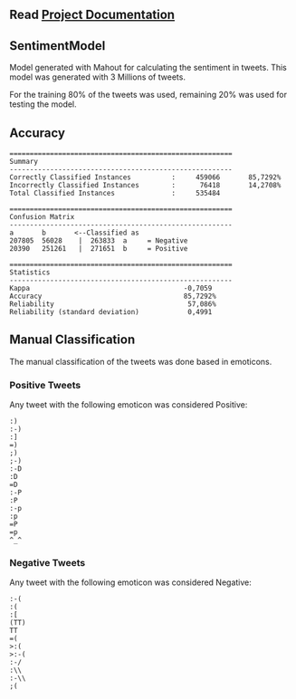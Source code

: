 ## Read [Project Documentation](https://github.com/MovieTrender/Documentation "Project Documentation")

## SentimentModel

Model generated with Mahout for calculating the sentiment in tweets.
This model was generated with 3 Millions of tweets.

For the training 80% of the tweets was used, remaining 20% was used for testing the model.

## Accuracy

	=======================================================
	Summary
	-------------------------------------------------------
	Correctly Classified Instances          :     459066	   85,7292%
	Incorrectly Classified Instances        :      76418	   14,2708%
	Total Classified Instances              :     535484

	=======================================================
	Confusion Matrix
	-------------------------------------------------------
	a    	b    	<--Classified as
	207805	56028	 |  263833	a     = Negative
	20390	251261	 |  271651	b     = Positive

	=======================================================
	Statistics
	-------------------------------------------------------
	Kappa                                      -0,7059
	Accuracy                                   85,7292%
	Reliability                                 57,086%
	Reliability (standard deviation)            0,4991


## Manual Classification

The manual classification of the tweets was done based in emoticons.

### Positive Tweets

Any tweet with the following emoticon was considered Positive:

    :)
    :-)
    :]
    =)
    ;)
    ;-)	
    :-D
    :D
    =D
    :-P
    :P
    :-p
    :p
    =P
    =p
    ^_^
  
### Negative Tweets

Any tweet with the following emoticon was considered Negative:

    :-(
    :(
    :[
    (TT)
    TT
    =(
    >:(
    >:-(
    :-/
    :\\
    :-\\
    ;(


  






